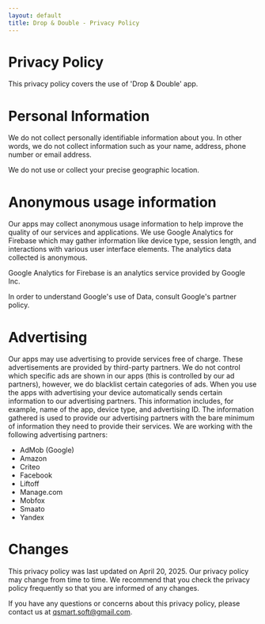 ```yaml
---
layout: default
title: Drop & Double - Privacy Policy
---
```


# Privacy Policy

This privacy policy covers the use of 'Drop & Double' app.

# Personal Information

We do not collect personally identifiable information about you. In other words, we do not collect information such as your name, address, phone number or email address.

We do not use or collect your precise geographic location.

# Anonymous usage information

Our apps may collect anonymous usage information to help improve the quality of our services and applications. We use Google Analytics for Firebase which may gather information like device type, session length, and interactions with various user interface elements. The analytics data collected is anonymous.

Google Analytics for Firebase is an analytics service provided by Google Inc.

In order to understand Google's use of Data, consult Google's partner policy.

# Advertising

Our apps may use advertising to provide services free of charge. These advertisements are provided by third-party partners. We do not control which specific ads are shown in our apps (this is controlled by our ad partners), however, we do blacklist certain categories of ads. When you use the apps with advertising your device automatically sends certain information to our advertising partners. This information includes, for example, name of the app, device type, and advertising ID. The information gathered is used to provide our advertising partners with the bare minimum of information they need to provide their services. We are working with the following advertising partners:

- AdMob (Google)
- Amazon
- Criteo
- Facebook
- Liftoff
- Manage.com
- Mobfox
- Smaato
- Yandex

# Changes

This privacy policy was last updated on April 20, 2025. Our privacy policy may change from time to time. We recommend that you check the privacy policy frequently so that you are informed of any changes.

If you have any questions or concerns about this privacy policy, please contact us at qsmart.soft@gmail.com.
